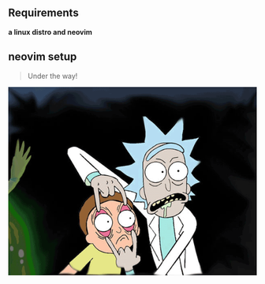 ## Requirements

**a linux distro and neovim**

## neovim setup 
> Under the way!

![Rick cooked for you](/static/rick-gif.gif)

